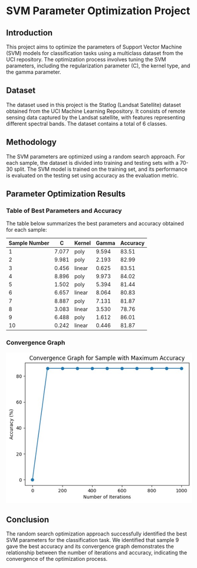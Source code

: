 # SVM Parameter Optimization Project

## Introduction
This project aims to optimize the parameters of Support Vector Machine (SVM) models for classification tasks using a multiclass dataset from the UCI repository. The optimization process involves tuning the SVM parameters, including the regularization parameter (C), the kernel type, and the gamma parameter.

## Dataset
The dataset used in this project is the Statlog (Landsat Satellite) dataset obtained from the UCI Machine Learning Repository. It consists of remote sensing data captured by the Landsat satellite, with features representing different spectral bands. The dataset contains a total of 6 classes.

## Methodology
The SVM parameters are optimized using a random search approach. For each sample, the dataset is divided into training and testing sets with a 70-30 split. The SVM model is trained on the training set, and its performance is evaluated on the testing set using accuracy as the evaluation metric.

## Parameter Optimization Results
### Table of Best Parameters and Accuracy
The table below summarizes the best parameters and accuracy obtained for each sample:

| Sample Number | C       | Kernel | Gamma | Accuracy |
|---------------|---------|--------|-------|----------|
| 1             | 7.077   | poly   | 9.594 | 83.51    |
| 2             | 9.981   | poly   | 2.193 | 82.99    |
| 3             | 0.456   | linear | 0.625 | 83.51    |
| 4             | 8.896   | poly   | 9.973 | 84.02    |
| 5             | 1.502   | poly   | 5.394 | 81.44    |
| 6             | 6.657   | linear | 8.064 | 80.83    |
| 7             | 8.887   | poly   | 7.131 | 81.87    |
| 8             | 3.083   | linear | 3.530 | 78.76    |
| 9             | 6.488   | poly   | 1.612 | 86.01    |
| 10            | 0.242   | linear | 0.446 | 81.87    |

### Convergence Graph
![Convergence Graph](convergence_graph.jpeg)

## Conclusion
The random search optimization approach successfully identified the best SVM parameters for the classification task. We identified that sample 9 gave the best accuracy and its convergence graph demonstrates the relationship between the number of iterations and accuracy, indicating the convergence of the optimization process. 


